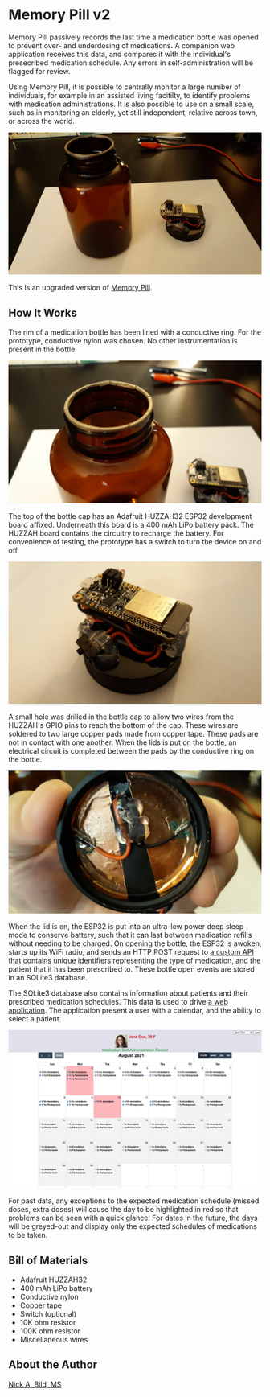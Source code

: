 # Memory Pill v2

Memory Pill passively records the last time a medication bottle was opened to prevent over- and underdosing of medications.  A companion web application receives this data, and compares it with the individual's presecribed medication schedule.  Any errors in self-administration will be flagged for review.

Using Memory Pill, it is possible to centrally monitor a large number of individuals, for example in an assisted living facitilty, to identify problems with medication administrations.  It is also possible to use on a small scale, such as in monitoring an elderly, yet still independent, relative across town, or across the world.

![cap and bottle](https://raw.githubusercontent.com/nickbild/memory_pill_v2/main/media/cap_and_bottle_sm.jpg)

This is an upgraded version of [Memory Pill](https://github.com/nickbild/memory_pill).

## How It Works

The rim of a medication bottle has been lined with a conductive ring.  For the prototype, conductive nylon was chosen.  No other instrumentation is present in the bottle.

![bottle rim](https://raw.githubusercontent.com/nickbild/memory_pill_v2/main/media/bottle_rim_sm.jpg)

The top of the bottle cap has an Adafruit HUZZAH32 ESP32 development board affixed.  Underneath this board is a 400 mAh LiPo battery pack.  The HUZZAH board contains the circuitry to recharge the battery.  For convenience of testing, the prototype has a switch to turn the device on and off.

![cap top](https://raw.githubusercontent.com/nickbild/memory_pill_v2/main/media/cap_top_sm.jpg)

A small hole was drilled in the bottle cap to allow two wires from the HUZZAH's GPIO pins to reach the bottom of the cap.  These wires are soldered to two large copper pads made from copper tape.  These pads are not in contact with one another.  When the lids is put on the bottle, an electrical circuit is completed between the pads by the conductive ring on the bottle.

![cap bottom](https://raw.githubusercontent.com/nickbild/memory_pill_v2/main/media/cap_bottom_sm.jpg)

When the lid is on, the ESP32 is put into an ultra-low power deep sleep mode to conserve battery, such that it can last between medication refills without needing to be charged.  On opening the bottle, the ESP32 is awoken, starts up its WiFi radio, and sends an HTTP POST request to [a custom API](https://github.com/nickbild/memory_pill_v2/blob/main/memory_pill_api.py) that contains unique identifiers representing the type of medication, and the patient that it has been prescribed to.  These bottle open events are stored in an SQLite3 database.

The SQLite3 database also contains information about patients and their prescribed medication schedules.  This data is used to drive [a web application](https://github.com/nickbild/memory_pill_v2/tree/main/web_calendar).  The application present a user with a calendar, and the ability to select a patient.

![web app](https://raw.githubusercontent.com/nickbild/memory_pill_v2/main/media/web_app_sm.jpg)

For past data, any exceptions to the expected medication schedule (missed doses, extra doses) will cause the day to be highlighted in red so that problems can be seen with a quick glance.  For dates in the future, the days will be greyed-out and display only the expected schedules of medications to be taken.

## Bill of Materials

- Adafruit HUZZAH32
- 400 mAh LiPo battery
- Conductive nylon
- Copper tape
- Switch (optional)
- 10K ohm resistor
- 100K ohm resistor
- Miscellaneous wires

## About the Author

[Nick A. Bild, MS](https://nickbild79.firebaseapp.com/#!/)
